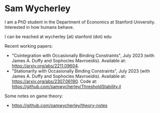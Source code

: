 # Sam Wycherley

I am a PhD student in the Department of Economics at Stanford University. Interested in how humans behave.

I can be reached at wycherley [at) stanford (dot) edu

Recent working papers:
- "Cointegration with Occasionally Binding Constraints", July 2023 (with James A. Duffy and Sophocles Mavroeidis). Available at: https://arxiv.org/abs/2211.09604.
- "Stationarity with Occasionally Binding Constraints", July 2023 (with James A. Duffy and Sophocles Mavroeidis). Available at: https://arxiv.org/abs/2307.06190. Code at: https://github.com/samwycherley/ThresholdStability.jl


Some notes on game theory:
- https://github.com/samwycherley/theory-notes
